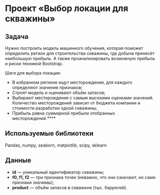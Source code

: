 # Проект «Выбор локации для скважины»

## Задача

Нужно построить модель машинного обучения, которая поможет определить регион для строительства скважины, где добыча принесёт наибольшую прибыль. А также проанализировать возможную прибыль и риски техникой Bootstrap.

Шаги для выбора локации:

- В избранном регионе ищут месторождения, для каждого определяют значения признаков;
- Строят модель и оценивают объём запасов;
- Выбирают месторождения с самым высокими оценками значений. Количество месторождений зависит от бюджета компании и стоимости разработки одной скважины;
- Прибыль равна суммарной прибыли отобранных месторождений.****

## Используемые библиотеки

Pandas, numpy, seaborn, matplotlib, scipy, sklearn

## Данные

 - <b>id</b> — уникальный идентификатор скважины;
 - <b>f0, f1, f2</b> — три признака точек (неважно, что они означают, но сами признаки значимы);
 - <b>product</b> — объём запасов в скважине (тыс. баррелей).

